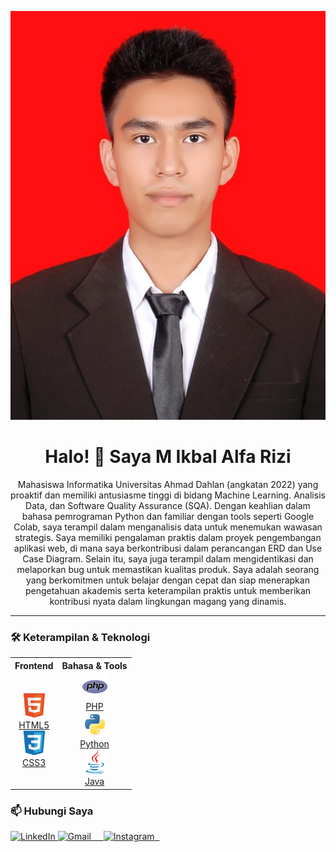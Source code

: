 <p align="center">
  <p align="center">
  <img src="ikbal.jpg" alt="Banner Profil" width="800">
</p>

<h1 align="center">Halo! 👋 Saya M Ikbal Alfa Rizi</h1>
<p align="center">
  Mahasiswa Informatika Universitas Ahmad Dahlan (angkatan 2022)
yang proaktif dan memiliki antusiasme tinggi di bidang Machine
Learning. Analisis Data, dan Software Quality Assurance (SQA).
Dengan keahlian dalam bahasa pemrograman Python dan familiar
dengan tools seperti Google Colab, saya terampil dalam
menganalisis data untuk menemukan wawasan strategis. Saya
memiliki pengalaman praktis dalam proyek pengembangan aplikasi
web, di mana saya berkontribusi dalam perancangan ERD dan Use
Case Diagram. Selain itu, saya juga terampil dalam mengidentikasi
dan melaporkan bug untuk memastikan kualitas produk. Saya
adalah seorang yang berkomitmen untuk belajar dengan cepat dan
siap menerapkan pengetahuan akademis serta keterampilan praktis
untuk memberikan kontribusi nyata dalam lingkungan magang yang
dinamis.
</p>

---

### 🛠️ Keterampilan & Teknologi

<table align="center">
  <tr>
    <th>Frontend</th>
    <th>Bahasa & Tools</th>
  </tr>
  <tr>
    <td align="center">
      <a href="https://developer.mozilla.org/en-US/docs/Web/HTML" target="_blank" rel="noreferrer">
        <img src="https://raw.githubusercontent.com/devicons/devicon/master/icons/html5/html5-original.svg" alt="HTML5" width="40" height="40"/><br>HTML5
      </a><br>
      <a href="https://developer.mozilla.org/en-US/docs/Web/CSS" target="_blank" rel="noreferrer">
        <img src="https://raw.githubusercontent.com/devicons/devicon/master/icons/css3/css3-original.svg" alt="CSS3" width="40" height="40"/><br>CSS3
      </a>
    </td>
    <td align="center">
      <a href="https://www.php.net/" target="_blank" rel="noreferrer">
        <img src="https://raw.githubusercontent.com/devicons/devicon/master/icons/php/php-original.svg" alt="PHP" width="40" height="40"/><br>PHP
      </a><br>
      <a href="https://www.python.org/" target="_blank" rel="noreferrer">
        <img src="https://raw.githubusercontent.com/devicons/devicon/master/icons/python/python-original.svg" alt="Python" width="40" height="40"/><br>Python
      </a><br>
      <a href="https://www.java.com/" target="_blank" rel="noreferrer">
        <img src="https://raw.githubusercontent.com/devicons/devicon/master/icons/java/java-original.svg" alt="Java" width="40" height="40"/><br>Java
      </a>
    </td>
  </tr>
</table>

### 📫 Hubungi Saya

<p align="left">
  <a href="https://www.linkedin.com/in/http://www.linkedin.com/in/m-ikbal-alfa-rizi-32015117b" target="_blank">
    <img src="https://img.shields.io/badge/LinkedIn-0077B5?style=for-the-badge&logo=linkedin&logoColor=white" alt="LinkedIn">
  </a>
  <a href="mailto:miqbalalfarizi05@gmail.com">
    <img src="https://img.shields.io/badge/Gmail-D14836?style=for-the-badge&logo=gmail&logoColor=white" alt="Gmail">
  </a>
  <a href="https://https://www.instagram.com/miqbalalfrzi05?igsh=Zjd6b205ZW51OHJs" target="_blank">
    <img src="https://img.shields.io/badge/Instagram-E4405F?style=for-the-badge&logo=instagram&logoColor=white" alt="Instagram">
  </a>
</p>

